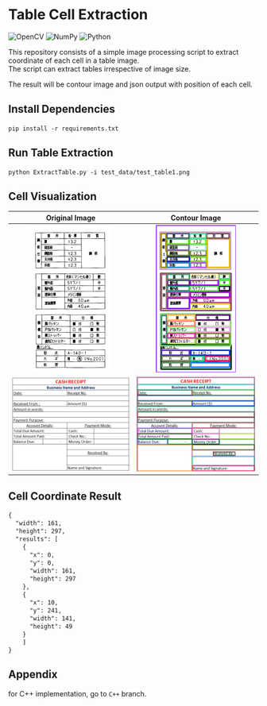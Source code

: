 # Table Cell Extraction
![OpenCV](https://img.shields.io/badge/opencv-%23white.svg?style=for-the-badge&logo=opencv&logoColor=white)
![NumPy](https://img.shields.io/badge/numpy-%23013243.svg?style=for-the-badge&logo=numpy&logoColor=white)
![Python](https://img.shields.io/badge/python-3670A0?style=for-the-badge&logo=python&logoColor=ffdd54)

This repository consists of a simple image processing script to extract coordinate of each cell in a table image. \
The script can extract tables irrespective of image size. 

The result will be contour image and json output with position of each cell.


## Install Dependencies
```code
pip install -r requirements.txt
```

## Run Table Extraction
```code
python ExtractTable.py -i test_data/test_table1.png
```

## Cell Visualization

Original Image             |  Contour Image
:-------------------------:|:-------------------------:
![](test_data/test_table2.png)  |  ![](test_data/test_table2_contour.png)
![](test_data/test_table3.png)  |  ![](test_data/test_table3_contour.png)


## Cell Coordinate Result

```
{
  "width": 161,
  "height": 297,
  "results": [
    {
      "x": 0,
      "y": 0,
      "width": 161,
      "height": 297
    },
    {
      "x": 10,
      "y": 241,
      "width": 141,
      "height": 49
    }
    ]
}
```

## Appendix
for C++ implementation, go to `C++` branch.